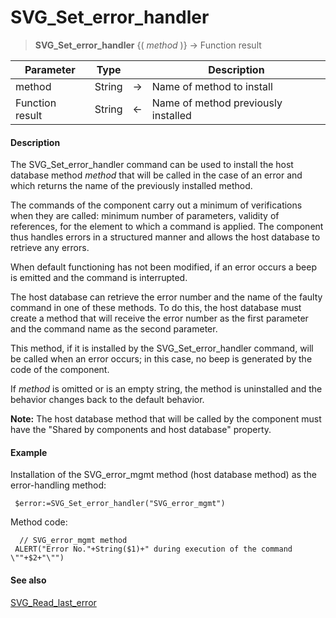 # SVG_Set_error_handler

>**SVG_Set_error_handler** {( *method* )} -> Function result

| Parameter | Type |  | Description |
| --- | --- | --- | --- |
| method | String | &#8594; | Name of method to install |
| Function result | String | &#8592; | Name of method previously installed |



#### Description 

The SVG\_Set\_error\_handler command can be used to install the host database method *method* that will be called in the case of an error and which returns the name of the previously installed method.

The commands of the component carry out a minimum of verifications when they are called: minimum number of parameters, validity of references, for the element to which a command is applied. The component thus handles errors in a structured manner and allows the host database to retrieve any errors.

When default functioning has not been modified, if an error occurs a beep is emitted and the command is interrupted.

The host database can retrieve the error number and the name of the faulty command in one of these methods. To do this, the host database must create a method that will receive the error number as the first parameter and the command name as the second parameter.

This method, if it is installed by the SVG\_Set\_error\_handler command, will be called when an error occurs; in this case, no beep is generated by the code of the component.

If *method* is omitted or is an empty string, the method is uninstalled and the behavior changes back to the default behavior.

**Note:** The host database method that will be called by the component must have the "Shared by components and host database" property.

#### Example 

Installation of the SVG\_error\_mgmt method (host database method) as the error-handling method:

```4d
 $error:=SVG_Set_error_handler("SVG_error_mgmt")
```

Method code:

```4d
  // SVG_error_mgmt method
 ALERT("Error No."+String($1)+" during execution of the command \""+$2+"\"")
```

#### See also 

[SVG\_Read\_last\_error](SVG_Read_last_error.md)  